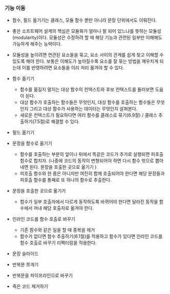 ### 기능 이동

- 함수, 필드 옮기기는 클래스, 모듈 함수 뿐만 아니라 문장 단위에서도 이뤄진다.
- 좋은 소프트웨어 설계의 핵심은 모듈화가 얼마나 잘 되어 있느냐를 뜻하는 모듈성(modularity)이다. 모듈성은 수정하려 할 때 해당 기능과 관련된 일부만 이해해도 가능하게 해주는 능력이다.
- 모듈성을 높이려면 연관된 요소들을 묶고, 요소 사이의 관계를 쉽게 찾고 이해할 수 있도록 해야 한다. 보통은 이해도가 높아질수록 요소를 잘 묶는 방법을 꺠우치게 되는데 이를 반영하려면 요소들을 이리 저리 옮겨야 할 수 있다.

- 함수 옮기기
  - 함수를 옮길지 말지는 대상 함수의 컨텍스트와 후보 컨텍스트를 둘러보면 도움이 된다.
  - 대상 함수가 호출하는 함수들은 무엇인지, 대상 함수를 호출하는 함수들은 무엇인지 그리고 대상 함수가 사용하는 데이터는 무엇인지 살펴본다.
  - 새로운 컨텍스트가 필요하다면 여러 함수를 클래스로 묶기(6.9절) / 클래스 추출하기(7.5절)로 해결할 수 있다.
- 필드 옮기기
- 문장을 함수로 옮기기
  - 함수를 호출하는 부분의 앞이나 뒤에서 똑같은 코드가 추가로 실행되면 피호출 함수로 합치자. (나중에 코드의 동작이 변형되어야 하면 다시 함수 밖으로 뽑아내면 된다. 문장을 호출한 곳으로 옮기기 )
  - 피호출 함수와 한 몸은 아니지만 여전히 함께 호출되어야 한다면 해당 문장들과 피호출 함수를 통째로 또 하나의 함수로 추출한다.
- 문장을 호출한 곳으로 옮기기
  - 함수가 일부 호출자에서 다르게 동작하도록 바뀌어야 한다면 달라진 동작을 함수에서 꺼내 해당 호출자로 옮겨야 한다.
- 인라인 코드를 함수 호출로 바꾸기
  - 기존 함수와 같은 일을 할 때 중복을 제거
  - 함수가 없다면 함수 추출하기(6.1절)를 적용하고 함수가 있다면 인라인 코드를 함수 호출로 바꾸기 리팩터링을 적용한다.
- 문장 슬라이드
- 반복문 쪼개기
- 반복문을 파이프라인으로 바꾸기
- 죽은 코드 제거하기

